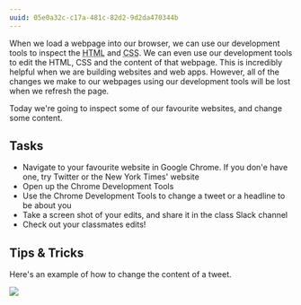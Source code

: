 ```yaml
---
uuid: 05e0a32c-c17a-481c-82d2-9d2da470344b
---
```


When we load a webpage into our browser, we can use our development tools to inspect the <abbr title="Hypertext Markup Language">HTML</abbr> and <abbr title="Cascading Style Sheets">CSS</abbr>. We can even use our development tools to edit the HTML, CSS and the content of that webpage. This is incredibly helpful when we are building websites and web apps. However, all of the changes we make to our webpages using our development tools will be lost when we refresh the page.

Today we're going to inspect some of our favourite websites, and change some content.

## Tasks

- Navigate to your favourite website in Google Chrome. If you don'e have one, try Twitter or the New York Times' website
- Open up the Chrome Development Tools
- Use the Chrome Development Tools to change a tweet or a headline to be about you
- Take a screen shot of your edits, and share it in the class Slack channel
- Check out your classmates edits!


## Tips & Tricks

Here's an example of how to change the content of a tweet.

![](https://d3vv6lp55qjaqc.cloudfront.net/items/2r290G3d1q0c2v2q2n0U/Screen%20Recording%202017-11-05%20at%2011.40%20AM.gif)

